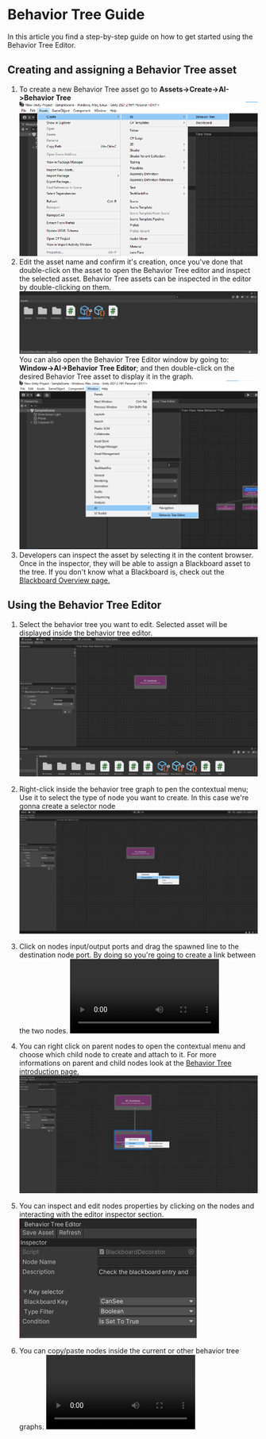 # Behavior Tree Guide

In this article you find a step-by-step guide on how to get started using the Behavior Tree Editor.

## Creating and assigning a Behavior Tree asset

1. To create a new Behavior Tree asset go to <b>Assets->Create->AI->Behavior Tree</b> ![image](../images/Create%20Behavior%20Tree%20asset.png)
2. Edit the asset name and confirm it's creation, once you've done that double-click on the asset to open the Behavior Tree editor and inspect the selected asset. Behavior Tree assets can be inspected in the editor by double-clicking on them. ![image](../images/Created.png) You can also open the Behavior Tree Editor window by going to: <b>Window->AI->Behavior Tree Editor</b>; and then double-click on the desired Behavior Tree asset to display it in the graph. ![image](../images/Window-%20Behavior%20Tree%20Editor%20option.png)
3. Developers can inspect the asset by selecting it in the content browser. Once in the inspector, they will be able to assign a Blackboard asset to the tree. If you don't know what a Blackboard is, check out the [Blackboard Overview page.](blackboard.md)

## Using the Behavior Tree Editor

1. Select the behavior tree you want to edit. Selected asset will be displayed inside the behavior tree editor.![image](../images/SelectedAsset.png)

2. Right-click inside the behavior tree graph to pen the contextual menu; Use it to select the type of node you want to create. In this case we're gonna create a selector node ![image](../images/CreateNodeExample.png)

3. Click on nodes input/output ports and drag the spawned line to the destination node port. By doing so you're going to create a link between the two nodes.
<video src="../videos/CreateConnectionExample.mp4" controls title="Title"></video>

4. You can right click on parent nodes to open the contextual menu and choose which child node to create and attach to it. For more informations on parent and child nodes look at the [Behavior Tree introduction page.](../articles/behavior-tree.md)
![image](../images/CreateChildExample.png)

5. You can inspect and edit nodes properties by clicking on the nodes and interacting with the editor inspector section.<br>
![image](../images/EditNodesExample.png)

6. You can copy/paste nodes inside the current or other behavior tree graphs. 
<video src="../videos/CopyPasteExample.mp4" controls title="Title"></video>

